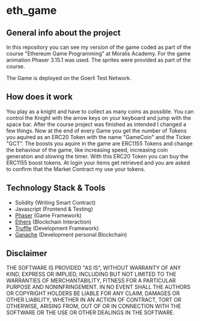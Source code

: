 # eth_game

## General info about the project
In this repository you can see my version of the game coded as part of the course "Ethereum Game Programming" at Moralis Academy.
For the game animation Phaser 3.15.1 was used. The sprites were provided as part of the course.

The Game is deployed on the Goerli Test Network.

## How does it work
You play as a knight and have to collect as many coins as possible. You can control the Knight with the arrow keys on your keyboard and jump with the space bar.
After the course project was finished as intended I changed a few things. Now at the end of every Game you get the number of Tokens you aquired as an ERC20 Token with the name "GameCoin" and the Ticker "GCT".
The boosts you aquire in the game are ERC1155 Tokens and change the behaviour of the game, like increasing speed, increasing coin generation and slowing the timer.
With this ERC20 Token you can buy the ERC1155 boost tokens.
At login your items get retrieved and you are asked to confirm that the Market Contract my use your tokens.

## Technology Stack & Tools

- Solidity (Writing Smart Contract)
- Javascript (Frontend & Testing)
- [Phaser](https://phaser.io/) (Game Framework)
- [Ethers](https://docs.ethers.io/v5/) (Blockchain Interaction)
- [Truffle](https://trufflesuite.com/docs/truffle/) (Development Framework)
- [Ganache](https://trufflesuite.com/docs/ganache//) (Development personal Blockchain)

## Disclaimer
THE SOFTWARE IS PROVIDED "AS IS", WITHOUT WARRANTY OF ANY KIND, EXPRESS OR IMPLIED, INCLUDING BUT NOT LIMITED TO THE WARRANTIES OF MERCHANTABILITY, FITNESS FOR A PARTICULAR PURPOSE AND NONINFRINGEMENT. 
IN NO EVENT SHALL THE AUTHORS OR COPYRIGHT HOLDERS BE LIABLE FOR ANY CLAIM, DAMAGES OR OTHER LIABILITY, 
WHETHER IN AN ACTION OF CONTRACT, TORT OR OTHERWISE, ARISING FROM, OUT OF OR IN CONNECTION WITH THE SOFTWARE OR THE USE OR OTHER DEALINGS IN THE SOFTWARE.
